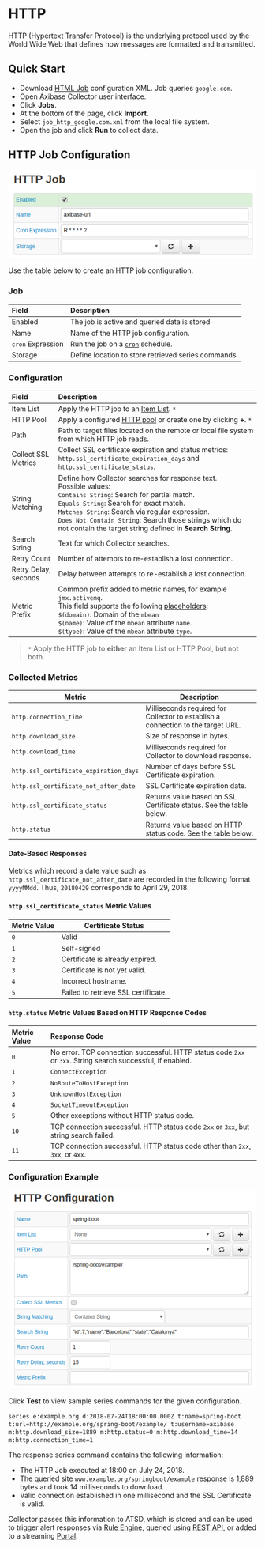 # HTTP

HTTP (Hypertext Transfer Protocol) is the underlying protocol used by the World Wide Web that defines how messages are formatted and transmitted.

## Quick Start

* Download [HTML Job](./resources/job_http_google.com.xml) configuration XML. Job queries `google.com`.
* Open Axibase Collector user interface.
* Click **Jobs**.
* At the bottom of the page, click **Import**.
* Select `job_http_google.com.xml` from the local file system.
* Open the job and click **Run** to collect data.

## HTTP Job Configuration

![](./images/http-job-1.png)

Use the table below to create an HTTP job configuration.

### Job

| Field         | Description |
|:------------- |:-------------|
| Enabled | The job is active and queried data is stored|
| Name     | Name of the HTTP job configuration. |
| `cron` Expression | Run the job on a [`cron`](../scheduling.md#cron-expressions) schedule.
Storage | Define location to store retrieved series commands.

### Configuration

| Field         | Description |
|:------------- |:-------------|
| Item List| Apply the HTTP job to an [Item List](../collections.md#item-lists). `*`|
| HTTP Pool |  Apply a configured [HTTP pool](./http-pool.md) or create one by clicking **+**. `*` |
| Path |   Path to target files located on the remote or local file system from which HTTP job reads.  |
| Collect SSL Metrics | Collect SSL certificate expiration and status metrics: `http.ssl_certificate_expiration_days` and `http.ssl_certificate_status`.
String Matching | Define how Collector searches for response text.<br/>Possible values:<br/>`Contains String`: Search for partial match.<br/>`Equals String`: Search for exact match.<br/>`Matches String`: Search via regular expression.<br/>`Does Not Contain String`: Search those strings which do not contain the target string defined in **Search String**.
Search String | Text for which Collector searches.
Retry Count | Number of attempts to re-establish a lost connection.|
Retry Delay, seconds | Delay between attempts to re-establish a lost connection.
Metric Prefix | Common prefix added to metric names, for example `jmx.activemq`.<br/>This field supports the following [placeholders](./placeholders.md):<br/>`$(domain)`: Domain of the `mbean`<br/>`$(name)`: Value of the `mbean` attribute `name`.<br/>`$(type)`: Value of the `mbean` attribute `type`.

> `*` Apply the HTTP job to **either** an Item List or HTTP Pool, but not both.

### Collected Metrics

Metric | Description
--|--
`http.connection_time` | Milliseconds required for Collector to establish a connection to the target URL.
`http.download_size` | Size of response in bytes.
`http.download_time` | Milliseconds required for Collector to download response.
`http.ssl_certificate_expiration_days` | Number of days before SSL Certificate expiration.
`http.ssl_certificate_not_after_date` | SSL Certificate expiration date.
`http.ssl_certificate_status` | Returns value based on SSL Certificate status. See the table below.
`http.status` | Returns value based on HTTP status code. See the table below.

#### Date-Based Responses

Metrics which record a date value such as `http.ssl_certificate_not_after_date` are recorded in the following format `yyyyMMdd`. Thus, `20180429` corresponds to April 29, 2018.

#### `http.ssl_certificate_status` Metric Values

Metric Value | Certificate Status
--|--
`0`| Valid
`1`| Self-signed
|`2`| Certificate is already expired.
`3`| Certificate is not yet valid.
`4` | Incorrect hostname.
`5` | Failed to retrieve SSL certificate.

#### `http.status` Metric Values Based on HTTP Response Codes

| Metric Value | Response Code |
|:------------- |:-------------|
| `0` | No error. TCP connection successful. HTTP status code `2xx` or `3xx`. String search successful, if enabled. |
| `1` | `ConnectException` |
| `2` | `NoRouteToHostException` |
| `3` | `UnknownHostException` |
| `4` | `SocketTimeoutException` |
| `5` | Other exceptions without HTTP status code.|
| `10` | TCP connection successful. HTTP status code `2xx` or `3xx`, but string search failed. |
| `11` | TCP connection successful. HTTP status code other than `2xx`, `3xx`, or `4xx`. |

### Configuration Example

![](./images/http-config-example-1.png)

Click **Test** to view sample series commands for the given configuration.

```ls
series e:example.org d:2018-07-24T18:00:00.000Z t:name=spring-boot t:url=http://example.org/spring-boot/example/ t:username=axibase m:http.download_size=1889 m:http.status=0 m:http.download_time=14 m:http.connection_time=1
```

The response series command contains the following information:

* The HTTP Job executed at 18:00 on July 24, 2018.
* The queried site `www.example.org/springboot/example` response is 1,889 bytes and took 14 milliseconds to download.
* Valid connection established in one millisecond and the SSL Certificate is valid.

Collector passes this information to ATSD, which is stored and can be used to trigger alert responses via [Rule Engine](https://axibase.com/docs/atsd/rule-engine/), queried using [REST API](https://axibase.com/docs/atsd/api/data/), or added to a streaming [Portal](https://axibase.com/docs/atsd/portals/).